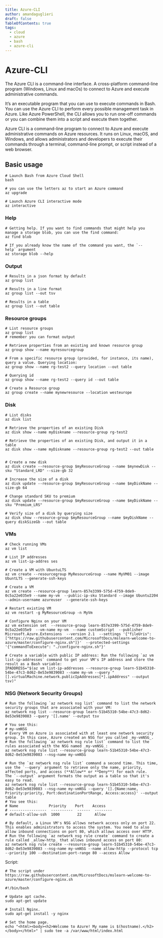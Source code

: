 ```yaml
---
title: Azure-CLI
author: amandaguglieri
draft: false
TableOfContents: true
tags:
  - cloud
  - azure
  - bash
  - azure-cli
---
```


# Azure-CLI

The Azure CLI is a command-line interface.  A cross-platform command-line program (Windows, Linux and macOs) to connect to Azure and execute administrative commands. 

It’s an executable program that you can use to execute commands in Bash. You can use the Azure CLI to perform every possible management task in Azure. Like Azure PowerShell, the CLI allows you to run one-off commands or you can combine them into a script and execute them together.

Azure CLI is a command-line program to connect to Azure and execute administrative commands on Azure resources. It runs on Linux, macOS, and Windows, and allows administrators and developers to execute their commands through a terminal, command-line prompt, or script instead of a web browser.


## Basic usage

```
# Launch Bash from Azure Cloud Shell
bash

# you can use the letters az to start an Azure command 
az upgrade

# Launch Azure CLI interactive mode
az interactive
```

### Help

```
# Getting help. If you want to find commands that might help you manage a storage blob, you can use the find command:
az find blob

# If you already know the name of the command you want, the `--help` argument
az storage blob --help
```


### Output

```
# Results in a json format by default
az group list

# Results in a line format
az group list --out tsv

# Results in a table
az group list --out table
```


### Resource groups

```
# List resource groups
az group list
# remember you can format output

# Retrieve properties from an existing and known resource group
az group show --name myresourcegroup

# From a specific resource group (provided, for instance, its name), query a value. Querying location:
az group show --name rg-test2 --query location --out table

# Querying id
az group show --name rg-test2 --query id --out table

# Create a Resource group
az group create --name mynewresource --location westeurope
```


### Disk

```
# List disks
az disk list

# Retrieve the properties of an existing Disk
az disk show --name myDiskname --resource-group rg-test2

# Retrieve the properties of an existing Disk, and output it in a table
az disk show --name myDiskname --resource-group rg-test2 --out table


# Create a new disk
az disk create --resource-group $myResourceGroup --name $mynewDisk --sku "Standard_LRD" --size-gb 32

# Increase the size of a disk
az disk update --resource-group $myResourceGroup --name $myDiskName --size-gb 64

# Change standard SKU to premium
az disk update --resource-group $myResourceGroup --name $myDiskName --sku "Premium_LRS"

# Verify size of a disk by querying size
az disk show --resource-group $myResourceGroup --name $myDiskName --query diskSizeGb --out table
```


### VMs

```
# Check running VMs
az vm list

# List IP addresses 
az vm list-ip-addres ses

# Create a VM with UbuntuLTS
az vm create --resourcegroup MyResourceGroup --name MyVM01 --image UbuntLTS --generate-ssh-keys

# Create a VM
az vm create --resource-group learn-857e3399-575d-4759-8de9-0c5a22e035e9 --name my-vm  --public-ip-sku Standard --image Ubuntu2204 --admin-username azureuser  --generate-ssh-keys

# Restart existing VM
az vm restart -g MyResourceGroup -n MyVm

# Configure Nginx on your VM
az vm extension set  --resource-group learn-857e3399-575d-4759-8de9-0c5a22e035e9  --vm-name my-vm  --name customScript  --publisher Microsoft.Azure.Extensions  --version 2.1  --settings '{"fileUris":["https://raw.githubusercontent.com/MicrosoftDocs/mslearn-welcome-to-azure/master/configure-nginx.sh"]}'  --protected-settings '{"commandToExecute": "./configure-nginx.sh"}'

# Create a variable with public IP address: Run the following `az vm list-ip-addresses` command to get your VM's IP address and store the result as a Bash variable:
IPADDRESS="$(az vm list-ip-addresses --resource-group learn-51b45310-54be-47c3-8d62-8e53e9839083 --name my-vm --query "[].virtualMachine.network.publicIpAddresses[*].ipAddress" --output tsv)"
```

### NSG (Network Security Groups)

```
# Run the following `az network nsg list` command to list the network security groups that are associated with your VM:
az network nsg list --resource-group learn-51b45310-54be-47c3-8d62-8e53e9839083 --query '[].name' --output tsv

# You see this:
# my-vmNSG 
# Every VM on Azure is associated with at least one network security group. In this case, Azure created an NSG for you called _my-vmNSG_.
# Run the following `az network nsg rule list` command to list the rules associated with the NSG named _my-vmNSG_:
az network nsg rule list --resource-group learn-51b45310-54be-47c3-8d62-8e53e9839083 --nsg-name my-vmNSG

# Run the `az network nsg rule list` command a second time. This time, use the `--query` argument to retrieve only the name, priority, affected ports, and access (**Allow** or **Deny**) for each rule. The `--output` argument formats the output as a table so that it's easy to read.
az network nsg rule list --resource-group learn-51b45310-54be-47c3-8d62-8e53e9839083 --nsg-name my-vmNSG --query '[].{Name:name, Priority:priority, Port:destinationPortRange, Access:access}' --output table
# You see this:
# Name              Priority    Port    Access
# -----------------  ----------  ------  --------
# default-allow-ssh  1000        22      Allow

# By default, a Linux VM's NSG allows network access only on port 22. This enables administrators to access the system. You need to also allow inbound connections on port 80, which allows access over HTTP.
# Run the following `az network nsg rule create` command to create a rule called _allow-http_ that allows inbound access on port 80:
az network nsg rule create --resource-group learn-51b45310-54be-47c3-8d62-8e53e9839083 --nsg-name my-vmNSG --name allow-http --protocol tcp --priority 100 --destination-port-range 80 --access Allow
```


Script:
```
# The script under https://raw.githubusercontent.com/MicrosoftDocs/mslearn-welcome-to-azure/master/configure-nginx.sh

#!/bin/bash

# Update apt cache.
sudo apt-get update

# Install Nginx.
sudo apt-get install -y nginx

# Set the home page.
echo "<html><body><h2>Welcome to Azure! My name is $(hostname).</h2></body></html>" | sudo tee -a /var/www/html/index.html
```
